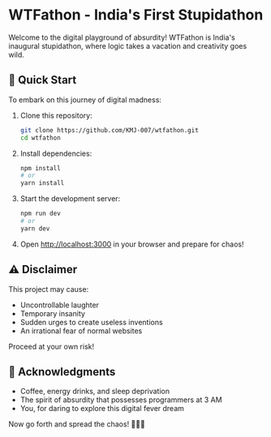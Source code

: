 # WTFathon - India's First Stupidathon

Welcome to the digital playground of absurdity! WTFathon is India's inaugural stupidathon, where logic takes a vacation and creativity goes wild.

## 🚀 Quick Start

To embark on this journey of digital madness:

1. Clone this repository:
   ```bash
   git clone https://github.com/KMJ-007/wtfathon.git
   cd wtfathon
   ```

2. Install dependencies:
   ```bash
   npm install
   # or
   yarn install
   ```

3. Start the development server:
   ```bash
   npm run dev
   # or
   yarn dev
   ```

4. Open [http://localhost:3000](http://localhost:3000) in your browser and prepare for chaos!

## ⚠️ Disclaimer

This project may cause:
- Uncontrollable laughter
- Temporary insanity
- Sudden urges to create useless inventions
- An irrational fear of normal websites

Proceed at your own risk!

## 🙏 Acknowledgments

- Coffee, energy drinks, and sleep deprivation
- The spirit of absurdity that possesses programmers at 3 AM
- You, for daring to explore this digital fever dream

Now go forth and spread the chaos! 🌈🦄🚀
